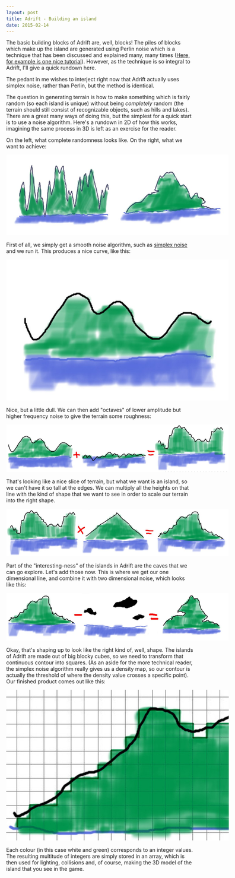 ```yaml
---
layout: post
title: Adrift - Building an island
date: 2015-02-14
---
```


The basic building blocks of Adrift are, well, blocks! The piles of blocks which make up the island are generated using Perlin noise which is a technique that has been discussed and explained many, many times ([Here, for example is one nice tutorial](http://libnoise.sourceforge.net/tutorials/tutorial3.html "Libnoise tutorial")). However, as the technique is so integral to Adrift, I'll give a quick rundown here.

The pedant in me wishes to interject right now that Adrift actually uses simplex noise, rather than Perlin, but the method is identical.

The question in generating terrain is how to make something which is fairly random (so each island is unique) without being *completely* random (the terrain should still consist of recognizable objects, such as hills and lakes). There are a great many ways of doing this, but the simplest for a quick start is to use a noise algorithm. Here's a rundown in 2D of how this works, imagining the same process in 3D is left as an exercise for the reader.

On the left, what complete randomness looks like. On the right, what we want to achieve:

<img alt='step 1' src='/assets/20150214/terrain-gen-1.jpg' style='max-width:600px' />

First of all, we simply get a smooth noise algorithm, such as [simplex noise](http://webstaff.itn.liu.se/~stegu/simplexnoise/simplexnoise.pdf "Simplex noise demystified") and we run it. This produces a nice curve, like this:

<img alt='step 2' src='/assets/20150214/terrain-gen-2.jpg' style='max-width:600px' />

Nice, but a little dull. We can then add "octaves" of lower amplitude but higher frequency noise to give the terrain some roughness:

<img alt='step 3' src='/assets/20150214/terrain-gen-3.jpg' style='max-width:600px' />

That's looking like a nice slice of terrain, but what we want is  an island, so we can't have it so tall at the edges. We can multiply all the heights on that line with the kind of shape that we want to see in order to scale our terrain into the right shape.

<img alt='step 4' src='/assets/20150214/terrain-gen-4.jpg' style='max-width:600px' />

Part of the "interesting-ness" of the islands in Adrift are the caves that we can go explore. Let's add those now. This is where we get our one dimensional line, and combine it with two dimensional noise, which looks like this:

<img alt='step 5' src='/assets/20150214/terrain-gen-5.jpg' style='max-width:600px' />

Okay, that's shaping up to look like the right kind of, well, shape. The islands of Adrift are made out of big blocky cubes, so we need to transform that continuous contour into squares. (As an aside for the more technical reader, the simplex noise algorithm really gives us a density map, so our contour is actually the threshold of where the density value crosses a specific point). Our finished product comes out like this:

<img alt='step 6' src='/assets/20150214/terrain-gen-6.jpg' style='max-width:600px' />

Each colour (in this case white and green) corresponds to an integer values. The resulting multitude of integers are simply stored in an array, which is then used for lighting, collisions and, of course, making the 3D model of the island that you see in the game.
